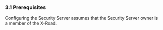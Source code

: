 ### 3.1 Prerequisites

Configuring the Security Server assumes that the Security Server owner is a member of the X-Road.
